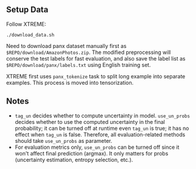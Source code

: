 ## Setup Data

Follow XTREME:

`./download_data.sh`

Need to download panx dataset manually first as `$REPO/download/AmazonPhotos.zip`.
The modified preprocessing will conserve the test labels for fast evaluation, and also save the label list as `$REPO/download/panx/labels.txt` using English training set.

XTREME first uses `panx_tokenize` task to split long example into separate examples. This process is moved into tensorization.

## Notes

* `tag_un` decides whether to compute uncertainty in model. `use_un_probs` decides whether to use the computed uncertainty in the final probability; it can be turned off at runtime even `tag_un` is true; it has no effect when `tag_un` is false. Therefore, all evaluation-related methods should take `use_un_probs` as parameter.
* For evaluation metrics only, `use_un_probs` can be turned off since it won't affect final prediction (argmax). It only matters for probs (uncertainty estimation, entropy selection, etc.).